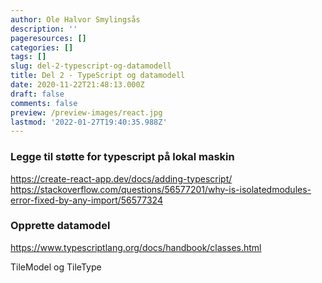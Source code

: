 ```yaml
---
author: Ole Halvor Smylingsås
description: ''
pageresources: []
categories: []
tags: []
slug: del-2-typescript-og-datamodell
title: Del 2 - TypeScript og datamodell
date: 2020-11-22T21:48:13.000Z
draft: false
comments: false
preview: /preview-images/react.jpg
lastmod: '2022-01-27T19:40:35.988Z'
---
```


<!--more-->
### Legge til støtte for typescript på lokal maskin 
https://create-react-app.dev/docs/adding-typescript/
https://stackoverflow.com/questions/56577201/why-is-isolatedmodules-error-fixed-by-any-import/56577324

### Opprette datamodel
https://www.typescriptlang.org/docs/handbook/classes.html

TileModel og TileType